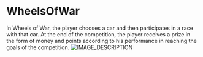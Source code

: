 # WheelsOfWar
In Wheels of War, the player chooses a car and then participates in a race with that car. At the end of the competition, the player receives a prize in the form of money and points according to his performance in reaching the goals of the competition.
![IMAGE_DESCRIPTION]([https://github.com/KiyanNorouzi/HelterSkelterMater/blob/main/HelterSkelter.png](https://github.com/KiyanNorouzi/WheelsOfWar/blob/main/Wheels%20of%20War.jpg))  
